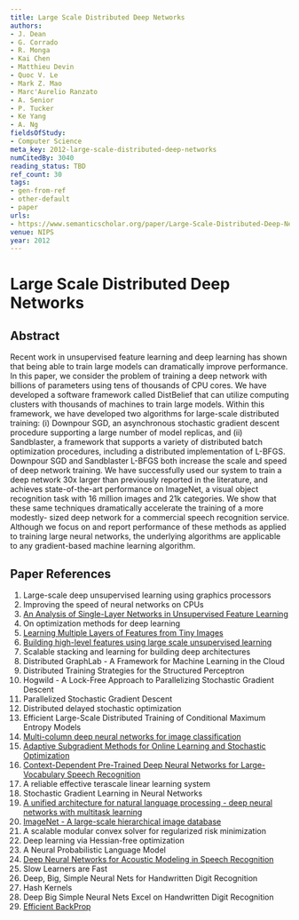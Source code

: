```yaml
---
title: Large Scale Distributed Deep Networks
authors:
- J. Dean
- G. Corrado
- R. Monga
- Kai Chen
- Matthieu Devin
- Quoc V. Le
- Mark Z. Mao
- Marc'Aurelio Ranzato
- A. Senior
- P. Tucker
- Ke Yang
- A. Ng
fieldsOfStudy:
- Computer Science
meta_key: 2012-large-scale-distributed-deep-networks
numCitedBy: 3040
reading_status: TBD
ref_count: 30
tags:
- gen-from-ref
- other-default
- paper
urls:
- https://www.semanticscholar.org/paper/Large-Scale-Distributed-Deep-Networks-Dean-Corrado/3127190433230b3dc1abd0680bb58dced4bcd90e?sort=total-citations
venue: NIPS
year: 2012
---
```


# Large Scale Distributed Deep Networks

## Abstract

Recent work in unsupervised feature learning and deep learning has shown that being able to train large models can dramatically improve performance. In this paper, we consider the problem of training a deep network with billions of parameters using tens of thousands of CPU cores. We have developed a software framework called DistBelief that can utilize computing clusters with thousands of machines to train large models. Within this framework, we have developed two algorithms for large-scale distributed training: (i) Downpour SGD, an asynchronous stochastic gradient descent procedure supporting a large number of model replicas, and (ii) Sandblaster, a framework that supports a variety of distributed batch optimization procedures, including a distributed implementation of L-BFGS. Downpour SGD and Sandblaster L-BFGS both increase the scale and speed of deep network training. We have successfully used our system to train a deep network 30x larger than previously reported in the literature, and achieves state-of-the-art performance on ImageNet, a visual object recognition task with 16 million images and 21k categories. We show that these same techniques dramatically accelerate the training of a more modestly- sized deep network for a commercial speech recognition service. Although we focus on and report performance of these methods as applied to training large neural networks, the underlying algorithms are applicable to any gradient-based machine learning algorithm.

## Paper References

1. Large-scale deep unsupervised learning using graphics processors
2. Improving the speed of neural networks on CPUs
3. [An Analysis of Single-Layer Networks in Unsupervised Feature Learning](2011-an-analysis-of-single-layer-networks-in-unsupervised-feature-learning)
4. On optimization methods for deep learning
5. [Learning Multiple Layers of Features from Tiny Images](2009-learning-multiple-layers-of-features-from-tiny-images)
6. [Building high-level features using large scale unsupervised learning](2013-building-high-level-features-using-large-scale-unsupervised-learning)
7. Scalable stacking and learning for building deep architectures
8. Distributed GraphLab - A Framework for Machine Learning in the Cloud
9. Distributed Training Strategies for the Structured Perceptron
10. Hogwild - A Lock-Free Approach to Parallelizing Stochastic Gradient Descent
11. Parallelized Stochastic Gradient Descent
12. Distributed delayed stochastic optimization
13. Efficient Large-Scale Distributed Training of Conditional Maximum Entropy Models
14. [Multi-column deep neural networks for image classification](2012-multi-column-deep-neural-networks-for-image-classification)
15. [Adaptive Subgradient Methods for Online Learning and Stochastic Optimization](2010-adaptive-subgradient-methods-for-online-learning-and-stochastic-optimization)
16. [Context-Dependent Pre-Trained Deep Neural Networks for Large-Vocabulary Speech Recognition](2012-context-dependent-pre-trained-deep-neural-networks-for-large-vocabulary-speech-recognition)
17. A reliable effective terascale linear learning system
18. Stochastic Gradient Learning in Neural Networks
19. [A unified architecture for natural language processing - deep neural networks with multitask learning](2008-a-unified-architecture-for-natural-language-processing-deep-neural-networks-with-multitask-learning)
20. [ImageNet - A large-scale hierarchical image database](2009-imagenet-a-large-scale-hierarchical-image-database)
21. A scalable modular convex solver for regularized risk minimization
22. Deep learning via Hessian-free optimization
23. A Neural Probabilistic Language Model
24. [Deep Neural Networks for Acoustic Modeling in Speech Recognition](2012-deep-neural-networks-for-acoustic-modeling-in-speech-recognition)
25. Slow Learners are Fast
26. Deep, Big, Simple Neural Nets for Handwritten Digit Recognition
27. Hash Kernels
28. Deep Big Simple Neural Nets Excel on Handwritten Digit Recognition
29. [Efficient BackProp](2012-efficient-backprop)
